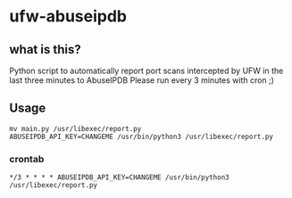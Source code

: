 # ufw-abuseipdb
## what is this?
Python script to automatically report port scans intercepted by UFW in the last three minutes to AbuseIPDB
Please run every 3 minutes with cron ;)

## Usage
```
mv main.py /usr/libexec/report.py
ABUSEIPDB_API_KEY=CHANGEME /usr/bin/python3 /usr/libexec/report.py
```

### crontab
```
*/3 * * * * ABUSEIPDB_API_KEY=CHANGEME /usr/bin/python3 /usr/libexec/report.py
```
